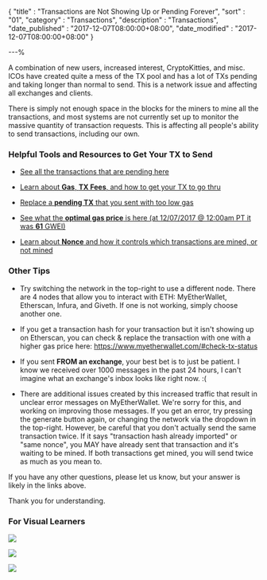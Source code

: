 {
"title"       : "Transactions are Not Showing Up or Pending Forever",
"sort"        : "01",
"category"    : "Transactions",
"description" : "Transactions",
"date_published" : "2017-12-07T08:00:00+08:00",
"date_modified"  : "2017-12-07T08:00:00+08:00"
}

---%


A combination of new users, increased interest, CryptoKitties, and misc. ICOs have created quite a mess of the TX pool and has a lot of TXs pending and taking longer than normal to send. This is a network issue and affecting all exchanges and clients.

There is simply not enough space in the blocks for the miners to mine all the transactions, and most systems are not currently set up to monitor the massive quantity of transaction requests. This is affecting all people's ability to send transactions, including our own.

### Helpful Tools and Resources to Get Your TX to Send

*  [See all the transactions that are pending here](https://etherscan.io/txsPending)

*  [Learn about **Gas**, **TX Fees**, and how to get your TX to go thru](https://kb.myetherwallet.com/gas/what-is-gas-ethereum.html)

*  [Replace a **pending TX** that you sent with too low gas](https://kb.myetherwallet.com/transactions/check-status-of-ethereum-transaction.html)

*  [See what the **optimal gas price** is here (at 12/07/2017 @ 12:00am PT it was **61** GWEI)](https://ethgasstation.info/)

*  [Learn about **Nonce** and how it controls which transactions are mined, or not mined](https://kb.myetherwallet.com/transactions/what-is-nonce.html)


### Other Tips

*  Try switching the network in the top-right to use a different node. There are 4 nodes that allow you to interact with ETH: MyEtherWallet, Etherscan, Infura, and Giveth. If one is not working, simply choose another one.

*  If you get a transaction hash for your transaction but it isn't showing up on Etherscan, you can check & replace the transaction with one with a higher gas price here: https://www.myetherwallet.com/#check-tx-status

*  If you sent **FROM an exchange**, your best bet is to just be patient. I know we received over 1000 messages in the past 24 hours, I can't imagine what an exchange's inbox looks like right now. :(

*  There are additional issues created by this increased traffic that result in unclear error messages on MyEtherWallet. We're sorry for this, and working on improving those messages. If you get an error, try pressing the generate button again, or changing the network via the dropdown in the top-right. However, be careful that you don't actually send the same transaction twice. If it says "transaction hash already imported" or "same nonce", you MAY have already sent that transaction and it's waiting to be mined. If both transactions get mined, you will send twice as much as you mean to.

If you have any other questions, please let us know, but your answer is likely in the links above.

Thank you for understanding.

### For Visual Learners

![](../images/transactions/txpool_01.jpg)

![](../images/transactions/txpool_02.jpg)

![](../images/tx_pool_infographic.png)
